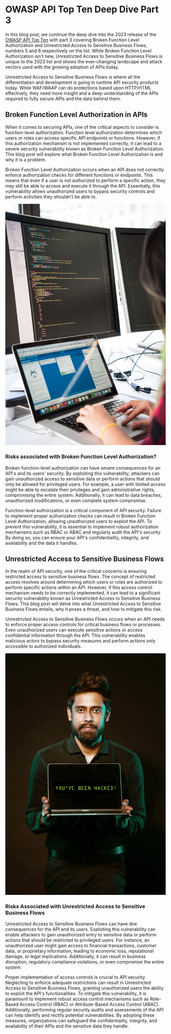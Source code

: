 # OWASP API Top Ten Deep Dive Part 3

In this blog post, we continue the deep dive into the 2023 release of the [OWASP API Top Ten](https://www.wwt.com/blog/owasp-api-top-ten-2023-all-your-api-vulnerabilities-are-belong-to-us) with part 3 covering Broken Function Level Authorization and Unrestricted Access to Sensitive Business Flows, numbers 5 and 6 respectively on the list. While Broken Function Level Authorization isn't new, Unrestricted Access to Sensitive Business Flows is unique to the 2023 list and shows the ever-changing landscape and attack vectors used with the growing adoption of APIs today. 

Unrestricted Access to Sensitive Business Flows is where all the differentiation and development is going in runtime API security products today. While WAF/WAAP can do protections based upon HTTP/HTML effectively, they need more insight and a deep understanding of the APIs required to fully secure APIs and the data behind them. 

## Broken Function Level Authorization in APIs

When it comes to securing APIs, one of the critical aspects to consider is function-level authorization. Function level authorization determines which users or roles can access specific API endpoints or functions. However, if this authorization mechanism is not implemented correctly, it can lead to a severe security vulnerability known as Broken Function Level Authorization. This blog post will explore what Broken Function Level Authorization is and why it is a problem.

Broken Function Level Authorization occurs when an API does not correctly enforce authorization checks for different functions or endpoints. This means that even if a user is not authorized to perform a specific action, they may still be able to access and execute it through the API. Essentially, this vulnerability allows unauthorized users to bypass security controls and perform activities they shouldn't be able to.

![coding](/images/coding.jpg)

### Risks associated with Broken Function Level Authorization?

Broken function-level authorization can have severe consequences for an API's and its users' security. By exploiting this vulnerability, attackers can gain unauthorized access to sensitive data or perform actions that should only be allowed for privileged users. For example, a user with limited access might be able to escalate their privileges and gain administrative rights, compromising the entire system. Additionally, it can lead to data breaches, unauthorized modifications, or even complete system compromise.

Function-level authorization is a critical component of API security. Failure to implement proper authorization checks can result in Broken Function Level Authorization, allowing unauthorized users to exploit the API. To prevent this vulnerability, it is essential to implement robust authorization mechanisms such as RBAC or ABAC and regularly audit the API's security. By doing so, you can ensure your API's confidentiality, integrity, and availability and the data it handles.

## Unrestricted Access to Sensitive Business Flows

In the realm of API security, one of the critical concerns is ensuring restricted access to sensitive business flows. The concept of restricted access revolves around determining which users or roles are authorized to perform specific actions within an API. However, if this access control mechanism needs to be correctly implemented, it can lead to a significant security vulnerability known as Unrestricted Access to Sensitive Business Flows. This blog post will delve into what Unrestricted Access to Sensitive Business Flows entails, why it poses a threat, and how to mitigate this risk.

Unrestricted Access to Sensitive Business Flows occurs when an API needs to enforce proper access controls for critical business flows or processes. Even unauthorized users can execute sensitive actions or access confidential information through the API. This vulnerability enables malicious actors to bypass security measures and perform actions only accessible to authorized individuals.

![You've Been Hacked](/images/youve-been-hacked.jpg)

### Risks Associated with Unrestricted Access to Sensitive Business Flows

Unrestricted Access to Sensitive Business Flows can have dire consequences for the API and its users. Exploiting this vulnerability can enable attackers to gain unauthorized entry to sensitive data or perform actions that should be restricted to privileged users. For instance, an unauthorized user might gain access to financial transactions, customer data, or proprietary information, leading to economic loss, reputational damage, or legal implications. Additionally, it can result in business disruption, regulatory compliance violations, or even compromise the entire system.

Proper implementation of access controls is crucial to API security. Neglecting to enforce adequate restrictions can result in Unrestricted Access to Sensitive Business Flows, granting unauthorized users the ability to exploit the API's functionalities. To mitigate this vulnerability, it is paramount to implement robust access control mechanisms such as Role-Based Access Control (RBAC) or Attribute-Based Access Control (ABAC). Additionally, performing regular security audits and assessments of the API can help identify and rectify potential vulnerabilities. By adopting these measures, organizations can safeguard the confidentiality, integrity, and availability of their APIs and the sensitive data they handle.
